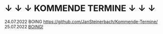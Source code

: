 # ↓ ↓ ↓ KOMMENDE TERMINE ↓ ↓ ↓
24.07.2022 BOING https://github.com/JanSteinerbach/Kommende-Termine/
25.07.2022 [BOING!](https://www.facebook.com/events/633713125016220)
